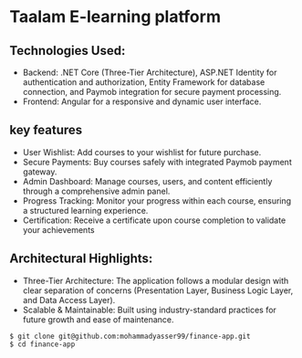 # Taalam E-learning platform
## Technologies Used:

-  Backend: .NET Core (Three-Tier Architecture), ASP.NET Identity for authentication and authorization, Entity Framework for database connection, and Paymob integration for secure payment processing.
-  Frontend: Angular for a responsive and dynamic user interface.

## key features
- User Wishlist: Add courses to your wishlist for future purchase.
- Secure Payments: Buy courses safely with integrated Paymob payment gateway.
- Admin Dashboard: Manage courses, users, and content efficiently through a comprehensive admin panel.
- Progress Tracking: Monitor your progress within each course, ensuring a structured learning experience.
- Certification: Receive a certificate upon course completion to validate your achievements

## Architectural Highlights:
- Three-Tier Architecture: The application follows a modular design with clear separation of concerns (Presentation Layer, Business Logic Layer, and Data Access Layer).
- Scalable & Maintainable: Built using industry-standard practices for future growth and ease of maintenance.

  
```
$ git clone git@github.com:mohammadyasser99/finance-app.git
$ cd finance-app
```
